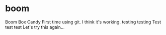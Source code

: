 # boom
Boom Box Candy
First time using git. 
I think it's working.
 testing testing
Test test test
Let's try this again...
